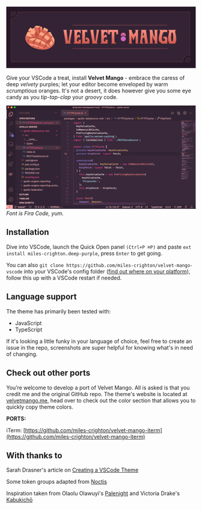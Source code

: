![Theme Banner](readme-img3.png)

Give your VSCode a treat, install **Velvet Mango** - embrace the caress of deep _velvety_ purples; let your editor become enveloped by warm _scrumptious_ oranges.
It's not a desert, it does however give you some eye candy as you _tip-tap-clap_ your _groovy_ code.

![Theme Screenshot](screenshot2.png)
_Font is Fira Code, yum._

## Installation

Dive into VSCode, launch the Quick Open panel `(Ctrl+P ⌘P)` and paste `ext install miles-crighton.deep-purple`, press `Enter` to get going.

You can also `git clone https://github.com/miles-crighton/velvet-mango-vscode` into your VSCode's config folder ([find out where on your platform](https://code.visualstudio.com/docs/editor/extension-gallery#_where-are-extensions-installed)), follow this up with a VSCode restart if needed.

## Language support

The theme has primarily been tested with:

-   JavaScript
-   TypeScript

If it's looking a little funky in your language of choice, feel free to create an issue
in the repo, screenshots are super helpful for knowing what's in need of changing.

## Check out other ports

You’re welcome to develop a port of Velvet Mango. All is asked is that you credit me and the original GitHub repo. The theme's website is located at [velvetmango.me](https://velvetmango.me), head over to check out the color section that allows you to quickly copy theme colors.

**PORTS:**

iTerm: [https://github.com/miles-crighton/velvet-mango-iterm](https://github.com/miles-crighton/velvet-mango-iterm)

## With thanks to

Sarah Drasner's article on [Creating a VSCode Theme](https://css-tricks.com/creating-a-vs-code-theme/)

Some token groups adapted from [Noctis](https://github.com/liviuschera/noctis)

Inspiration taken from Olaolu Olawuyi's [Palenight](https://marketplace.visualstudio.com/items?itemName=whizkydee.material-palenight-theme) and Victoria Drake's [Kabukichō](https://marketplace.visualstudio.com/items?itemName=VictoriaDrake.kabukicho)

